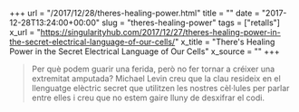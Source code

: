+++
url = "/2017/12/28/theres-healing-power.html"
title = ""
date = "2017-12-28T13:24:00+00:00"
slug = "theres-healing-power"
tags = ["retalls"]
x_url = "https://singularityhub.com/2017/12/27/theres-healing-power-in-the-secret-electrical-language-of-our-cells/"
x_title = "There's Healing Power in the Secret Electrical Language of Our Cells"
x_source = ""
+++


> Per què podem guarir una ferida, però no fer tornar a créixer una extremitat amputada? Michael Levin creu que la clau resideix en el llenguatge elèctric secret que utilitzen les nostres cèl·lules per parlar entre elles i creu que no estem gaire lluny de desxifrar el codi.
